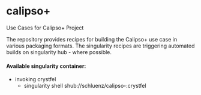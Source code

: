 # calipso+
Use Cases for Calipso+ Project

The repository provides recipes for building the Calipso+ use case in various packaging formats.
The singularity recipes are triggering automated builds on singularity hub - where possible.

#### Available singularity container:
* invoking crystfel
  * singularity shell shub://schluenz/calipso-:crystfel

